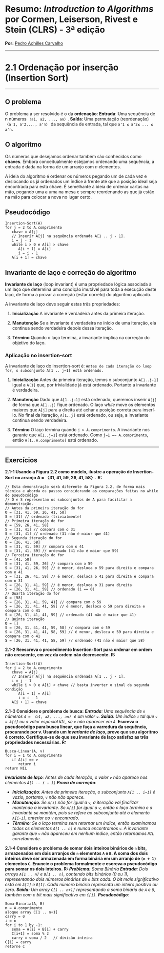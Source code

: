 # Resumo: *Introduction to Algorithms* por Cormen, Leiserson, Rivest e Stein (CLRS) - 3ª edição  
**Por:** [Pedro Achilles Carvalho](https://www.linkedin.com/in/pedro-achilles-carvalho/)

---

# 2.1 Ordenação por inserção (Insertion Sort)

---

## O problema

O problema a ser resolvido é o da **ordenação**:
**Entrada**: Uma sequência de n números `〈a1, a2, ..., an〉`.
**Saída**: Uma permutação (reordenação) `〈a'1, a'2,..., a'n〉` da sequência de entrada, tal que `a'1 ≤ a'2≤ ... ≤ a'n`.

## O algoritmo

Os números que desejamos ordenar também são conhecidos como **chaves**. Embora conceitualmente estejamos ordenando uma sequência, a entrada é dada na forma de um arranjo com _n_ elementos.

A ideia do algoritmo é ordenar os números pegando um de cada vez e deslocando os já ordenados um índice à frente até que a posição ideal seja encontrada para esta chave. É semelhante à ideia de ordenar cartas na mão, pegando uma a uma na mesa e sempre reordenando as que já estão na mão para colocar a nova no lugar certo.

## Pseudocódigo
```
Insertion-Sort(A)
for j = 2 to A.comprimento
   chave = A[j]
   // Inserir A[j] na sequência ordenada A[1 .. j - 1].
   i = j - 1
   while i > 0 e A[i] > chave
      A[i + 1] = A[i]
      i = i - 1
   A[i + 1] = chave
```

## Invariante de laço e correção do algoritmo

**Invariante de laço** (loop invariant) é uma propriedade lógica associada à um laço que determina uma condição imutável para toda a execução deste laço, de forma a provar a correção (estar correto) do algoritmo aplicado.

A invariante de laço deve seguir estas três propriedades:

1. **Inicialização**
A invariante é verdadeira antes da primeira iteração.

2. **Manutenção**
Se a invariante é verdadeira no início de uma iteração, ela continua sendo verdadeira depois dessa iteração.

3. **Término**
Quando o laço termina, a invariante implica na correção do objetivo do laço.

### Aplicação no insertion-sort

A invariante de laço do insertion-sort é: `Antes de cada iteração do loop for, o subconjunto A[1 .. j−1] está ordenado.`

1. **Inicialização**
Antes da primeira iteração, temos o subconjunto `A[1..j-1]` igual a `A[1]` que, por trivialidade já está ordenado. Portanto a invariante é verdadeira.

2. **Manutenção**
Dado que `A[1..j−1]` está ordenado, queremos inserir `A[j]` de forma que `A[1..j]` fique ordenado.
O laço _while_ move os elementos maiores que `A[j]` para a direita até achar a posição correta para inserí-lo.
No final da iteração, `A[1..j]` está ordenado, ou seja, a invariante continua sendo verdadeira.

3. **Término**
O laço termina quando `j > A.comprimento`.
A invariante nos garante que `A[1..j−1]` está ordenado.
Como `j−1 == A.comprimento`, então `A[1..A.comprimento]` está ordenado.

---

## Exercícios

**2.1-1 Usando a Figura 2.2 como modelo, ilustre a operação de Insertion-Sort no arranjo A = 〈31, 41, 59, 26, 41, 58〉.**
**R:**
```
// Esta demonstração será diferente da Figura 2.2, de forma mais técnica e aborda os passos considerando as comparações feitas no while do pseudocódigo
// O e S representam os subconjuntos de A para facilitar a demonstração.
// Antes da primeira iteração do for
O = [31, 41, 59, 26, 41, 58]
S = [31] // ordenado (trivialmente)
// Primeira iteração do for
O = [59, 26, 41, 58]
S = [31, 41] // compara com o 31
S = [31, 41] // ordenado (31 não é maior que 41)
// Segunda iteração do for
O = [26, 41, 58]
S = [31, 41, 59] // compara com o 41
S = [31, 41, 59] // ordenado (41 não é maior que 59)
// Terceira iteração do for
O = [41, 58]
S = [31, 41, 59, 26] // compara com o 59
S = [31, 41, 26, 59] // é menor, desloca o 59 para direita e compara com o 41
S = [31, 26, 41, 59] // é menor, desloca o 41 para direita e compara com o 31
S = [26, 31, 41, 59] // é menor, desloca o 31 para direita
S = [26, 31, 41, 59] // ordenado (i == 0)
// Quarta iteração do for
O = [58]
S = [26, 31, 41, 59, 41] // compara com o 59
S = [26, 31, 41, 41, 59] // é menor, desloca o 59 para direita e compara com o 41
S = [26, 31, 41, 41, 59] // ordenado (41 não é maior que 41)
// Quinta iteração
O = []
S = [26, 31, 41, 41, 59, 58] // compara com o 59
S = [26, 31, 41, 41, 58, 59] // é menor, desloca o 59 para direita e compara com o 41
S = [26, 31, 41, 41, 58, 59] // ordenado (41 não é maior que 58)
```

**2.1-2 Reescreva o procedimento Insertion-Sort para ordenar em ordem não crescente, em vez da ordem não
decrescente.**
**R:**
```
Insertion-Sort(A)
for j = 2 to A.comprimento
   chave = A[j]
   // Inserir A[j] na sequência ordenada A[1 .. j - 1].
   i = j - 1
   while i > 0 e A[i] < chave // basta inverter o sinal da segunda condição
      A[i + 1] = A[i]
      i = i - 1
   A[i + 1] = chave
```

**2.1-3 Considere o problema de busca:**
_**Entrada**: Uma sequência de `n` números `A = 〈a1, a2, ..., an〉` e um valor `v`.
**Saída**: Um índice `i` tal que `v = A[i]` ou o valor especial `NIL`, se `v` não aparecer em `A`._
**Escreva o pseudocódigo para busca linear, que faça a varredura da sequência, procurando por v. Usando um _invariante de laço_, prove que seu algoritmo é correto. Certifique-se de que seu invariante de laço satisfaz as três propriedades necessárias.**
**R:**
```
Busca-Linear(A, v)
for i = 1 to A.comprimento
   if A[i] == v
      return i
return NIL
```
_**Invariante de laço**: Antes de cada iteração, o valor `v` não aparece nos elementos `A[1 .. i − 1]`
**Prova de correção**:_
* _**Inicialização**: Antes da primeira iteração, o subconjunto `A[1 .. i−1]` é vazio, portanto, `v` não não aparece._
* _**Manutenção**: Se `A[i]` não for igual a `v`, a iteração vai finalizar mantendo a invariante. Se `A[i]` for igual a `v`, então o laço termina e a invariante se mantém, pois se refere ao subconjunto até o elemento `A[i-1]`, anterior ao `v` encontrado._
* _**Término**: Se o laço termina sem retornar um índice, então examinamos todos os elementos `A[1 .. n]` e nunca encontramos `v`. A invariante garante que `v` não apareceu em nenhum índice, então retornamos `NIL` corretamente._

**2.1-4 Considere o problema de somar dois inteiros binários de `n` bits, armazenados em dois arranjos de `n` elementos `A` e `B`. A soma dos dois inteiros deve ser armazenada em forma binária em um arranjo de `(n + 1)` elementos `C`. Enuncie o problema formalmente e escreva o pseudocódigo para somar os dois inteiros.**
**R:**
_**Problema**: Soma Binária
**Entrada**: Dois arrays `A[1 .. n]` e `B[1 .. n]`, contendo bits binários (0 ou 1), representando dois números binários de `n` bits cada.
O bit mais significativo está em `A[1]` e `B[1]`.
Cada número binário representa um inteiro positivo ou zero.
**Saída**: Um array `C[1 .. n+1]` representando a soma binária de `A` e `B`, também com o bit mais significativo em `C[1]`.
**Pseudocódigo**:_
```
Soma-Binaria(A, B)
n = A.comprimento
aloque array C[1 .. n+1]
carry = 0
i = n
for i to 1 by -1:
   soma = A[i] + B[i] + carry
   C[i+1] = soma % 2
   carry = soma / 2   // divisão inteira
C[1] = carry
retorne C
```
